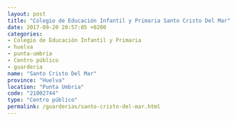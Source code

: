 ```yaml
---
layout: post
title: "Colegio de Educación Infantil y Primaria Santo Cristo Del Mar"
date: 2017-09-20 20:57:05 +0200
categories:
- Colegio de Educación Infantil y Primaria
- huelva
- punta-umbria
- Centro público
- guarderia
name: "Santo Cristo Del Mar"
province: "Huelva"
location: "Punta Umbria"
code: "21002744"
type: "Centro público"
permalink: /guarderias/santo-cristo-del-mar.html
---
```

